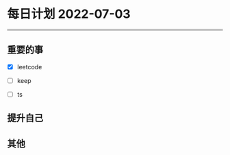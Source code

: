 #  每日计划 2022-07-03
---
## 重要的事
- [x]  leetcode
- [ ]  keep
- [ ]  ts



## 提升自己

  



## 其他








